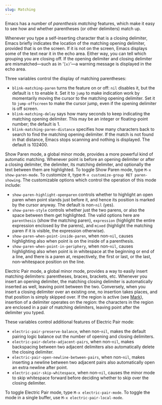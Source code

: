 ```yaml
---
slug: Matching
---
```


Emacs has a number of *parenthesis matching* features, which make it easy to see how and whether parentheses (or other delimiters) match up.

Whenever you type a self-inserting character that is a closing delimiter, Emacs briefly indicates the location of the matching opening delimiter, provided that is on the screen. If it is not on the screen, Emacs displays some of the text near it in the echo area. Either way, you can tell which grouping you are closing off. If the opening delimiter and closing delimiter are mismatched—such as in ‘`[x)`’—a warning message is displayed in the echo area.

Three variables control the display of matching parentheses:

*   `blink-matching-paren` turns the feature on or off: `nil` disables it, but the default is `t` to enable it. Set it to `jump` to make indication work by momentarily moving the cursor to the matching opening delimiter. Set it to `jump-offscreen` to make the cursor jump, even if the opening delimiter is off screen.
*   `blink-matching-delay` says how many seconds to keep indicating the matching opening delimiter. This may be an integer or floating-point number; the default is 1.
*   `blink-matching-paren-distance` specifies how many characters back to search to find the matching opening delimiter. If the match is not found in that distance, Emacs stops scanning and nothing is displayed. The default is 102400.

Show Paren mode, a global minor mode, provides a more powerful kind of automatic matching. Whenever point is before an opening delimiter or after a closing delimiter, the delimiter, its matching delimiter, and optionally the text between them are highlighted. To toggle Show Paren mode, type `M-x show-paren-mode`. To customize it, type `M-x customize-group RET paren-showing`. The customizable options which control the operation of this mode include:

*   `show-paren-highlight-openparen` controls whether to highlight an open paren when point stands just before it, and hence its position is marked by the cursor anyway. The default is non-`nil` (yes).
*   `show-paren-style` controls whether just the two parens, or also the space between them get highlighted. The valid options here are `parenthesis` (show the matching paren), `expression` (highlight the entire expression enclosed by the parens), and `mixed` (highlight the matching paren if it is visible, the expression otherwise).
*   `show-paren-when-point-inside-paren`, when non-`nil`, causes highlighting also when point is on the inside of a parenthesis.
*   `show-paren-when-point-in-periphery`, when non-`nil`, causes highlighting also when point is in whitespace at the beginning or end of a line, and there is a paren at, respectively, the first or last, or the last, non-whitespace position on the line.

Electric Pair mode, a global minor mode, provides a way to easily insert matching delimiters: parentheses, braces, brackets, etc. Whenever you insert an opening delimiter, the matching closing delimiter is automatically inserted as well, leaving point between the two. Conversely, when you insert a closing delimiter over an existing one, no insertion takes places, and that position is simply skipped over. If the region is active (see [Mark](Mark)), insertion of a delimiter operates on the region: the characters in the region are enclosed in a pair of matching delimiters, leaving point after the delimiter you typed.

These variables control additional features of Electric Pair mode:

*   `electric-pair-preserve-balance`, when non-`nil`, makes the default pairing logic balance out the number of opening and closing delimiters.
*   `electric-pair-delete-adjacent-pairs`, when non-`nil`, makes backspacing between two adjacent delimiters also automatically delete the closing delimiter.
*   `electric-pair-open-newline-between-pairs`, when non-`nil`, makes inserting a newline between two adjacent pairs also automatically open an extra newline after point.
*   `electric-pair-skip-whitespace`, when non-`nil`, causes the minor mode to skip whitespace forward before deciding whether to skip over the closing delimiter.

To toggle Electric Pair mode, type `M-x electric-pair-mode`. To toggle the mode in a single buffer, use `M-x electric-pair-local-mode`.
